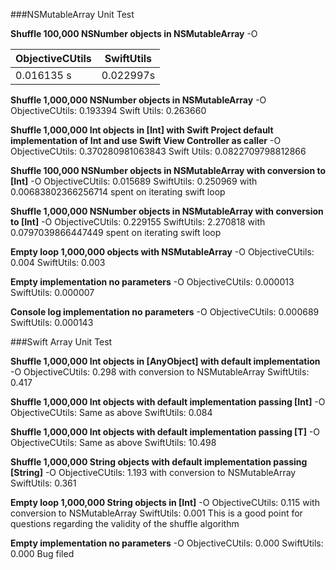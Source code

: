 ###NSMutableArray Unit Test

**Shuffle 100,000 NSNumber objects in NSMutableArray**
-O

| ObjectiveCUtils| SwiftUtils|
|---|---|
| 0.016135 s| 0.022997s|


**Shuffle 1,000,000 NSNumber objects in NSMutableArray**
-O
ObjectiveCUtils: 	0.193394
Swift Utils: 		0.263660

**Shuffle 1,000,000 Int objects in [Int] with Swift Project default implementation of Int and use Swift View Controller as caller**
-O 
ObjectiveCUtils: 	0.370280981063843
Swift Utils: 		0.0822709798812866

**Shuffle 100,000 NSNumber objects in NSMutableArray with conversion to [Int]**
-O
ObjectiveCUtils:	0.015689
SwiftUtils:		0.250969 with 0.00683802366256714 spent on iterating swift loop

**Shuffle 1,000,000 NSNumber objects in NSMutableArray with conversion to [Int]**
-O
ObjectiveCUtils:	0.229155
SwiftUtils:		2.270818 with 0.0797039866447449 spent on iterating swift loop

**Empty loop 1,000,000 objects with NSMutableArray**
-O
ObjectiveCUtils:	0.004
SwiftUtils:		0.003

**Empty implementation no parameters**
-O
ObjectiveCUtils:	0.000013
SwiftUtils:		0.000007

**Console log implementation no parameters**
-O
ObjectiveCUtils:	0.000689
SwiftUtils:		0.000143


###Swift Array Unit Test

**Shuffle 1,000,000 Int objects in [AnyObject] with default implementation**
-O
ObjectiveCUtils:	0.298 with conversion to NSMutableArray
SwiftUtils: 		0.417

**Shuffle 1,000,000 Int objects with default implementation passing [Int]**
-O
ObjectiveCUtils:	Same as above
SwiftUtils:		0.084

**Shuffle 1,000,000 Int objects with default implementation passing [T]**
-O
ObjectiveCUtils:	Same as above
SwiftUtils:		10.498

**Shuffle 1,000,000 String objects with default implementation passing [String]**
-O
ObjectiveCUtils:	1.193 with conversion to NSMutableArray
SwiftUtils:		0.361

**Empty loop 1,000,000 String objects in [Int]**
-O
ObjectiveCUtils:	0.115 with conversion to NSMutableArray
SwiftUtils:		0.001
This is a good point for questions regarding the validity of the shuffle algorithm

**Empty implementation no parameters**
-O
ObjectiveCUtils:	0.000
SwiftUtils:		0.000
Bug filed
